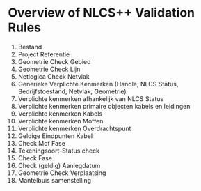 # Overview of NLCS++ Validation Rules
1.	Bestand
2.	Project Referentie
3.	Geometrie Check Gebied
4.	Geometrie Check Lijn
5.	Netlogica Check Netvlak
6.	Generieke Verplichte Kenmerken (Handle, NLCS Status, Bedrijfstoestand, Netvlak, Geometrie)
7.	Verplichte kenmerken afhankelijk van NLCS Status
8.	Verplichte kenmerken primaire objecten kabels en leidingen
9.	Verplichte kenmerken Kabels
10.	Verplichte kenmerken Moffen
11.	Verplichte kenmerken Overdrachtspunt
12.	Geldige Eindpunten Kabel
13.	Check Mof Fase
14.	Tekeningsoort-Status check
15.	Check Fase
16.	Check (geldig) Aanlegdatum
17.	Geometrie Check Verplaatsing
18.	Mantelbuis samenstelling

